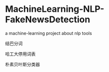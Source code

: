 # MachineLearning-NLP-FakeNewsDetection
 a machine-learning project about nlp
tools

结巴分词

哈工大停用词表

朴素贝叶斯分类器
